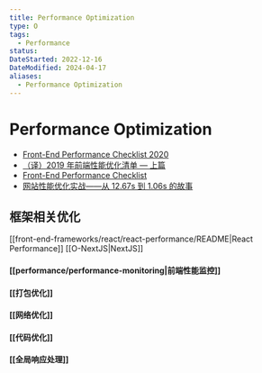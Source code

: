 ```yaml
---
title: Performance Optimization
type: O
tags:
  - Performance
status: 
DateStarted: 2022-12-16
DateModified: 2024-04-17
aliases:
  - Performance Optimization
---
```


# Performance Optimization

- [Front-End Performance Checklist 2020](https://link.juejin.cn?target=https%3A%2F%2Fwww.smashingmagazine.com%2F2020%2F01%2Ffront-end-performance-checklist-2020-pdf-pages%2F%23top "https://www.smashingmagazine.com/2020/01/front-end-performance-checklist-2020-pdf-pages/#top")
- [（译）2019 年前端性能优化清单 — 上篇](https://juejin.cn/post/6844903765682683911 "https://juejin.cn/post/6844903765682683911")
- [Front-End Performance Checklist](https://link.juejin.cn?target=https%3A%2F%2Fgithub.com%2Fthedaviddias%2FFront-End-Performance-Checklist " https://github.com/thedaviddias/Front-End-Performance-Checklist")
- [网站性能优化实战——从 12.67s 到 1.06s 的故事](https://juejin.cn/post/6844903655330562062 "https://juejin.cn/post/6844903655330562062")

## 框架相关优化

[[front-end-frameworks/react/react-performance/README|React Performance]]
[[O-NextJS|NextJS]]

#### [[performance/performance-monitoring|前端性能监控]]

#### [[打包优化]]

#### [[网络优化]]

#### [[代码优化]]

#### [[全局响应处理]]
